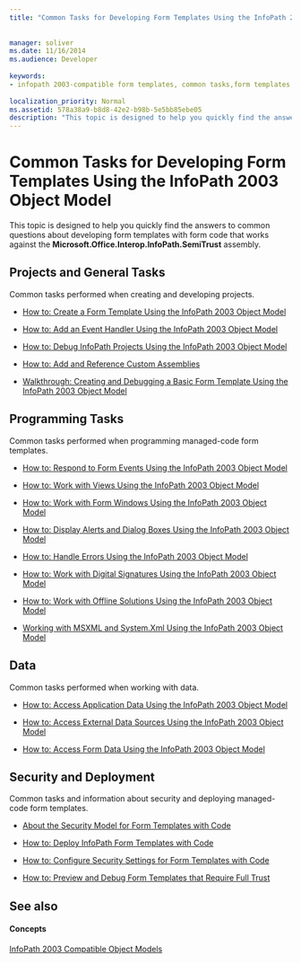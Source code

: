 ```yaml
---
title: "Common Tasks for Developing Form Templates Using the InfoPath 2003 Object Model"
 
 
manager: soliver
ms.date: 11/16/2014
ms.audience: Developer
 
keywords:
- infopath 2003-compatible form templates, common tasks,form templates [InfoPath 2007], common tasks for developing 2003-compatible
 
localization_priority: Normal
ms.assetid: 578a38a9-b8d8-42e2-b98b-5e5bb85ebe05
description: "This topic is designed to help you quickly find the answers to common questions about developing form templates with form code that works against the Microsoft.Office.Interop.InfoPath.SemiTrust assembly."
---
```


# Common Tasks for Developing Form Templates Using the InfoPath 2003 Object Model

This topic is designed to help you quickly find the answers to common questions about developing form templates with form code that works against the **Microsoft.Office.Interop.InfoPath.SemiTrust** assembly. 
  
## Projects and General Tasks

Common tasks performed when creating and developing projects.
  
- [How to: Create a Form Template Using the InfoPath 2003 Object Model](how-to-create-a-form-template-using-the-infopath-2003-object-model.md)
    
- [How to: Add an Event Handler Using the InfoPath 2003 Object Model](how-to-add-an-event-handler-using-the-infopath-2003-object-model.md)
    
- [How to: Debug InfoPath Projects Using the InfoPath 2003 Object Model](how-to-debug-infopath-projects-using-the-infopath-2003-object-model.md)
    
- [How to: Add and Reference Custom Assemblies](how-to-add-and-reference-custom-assemblies.md)
    
- [Walkthrough: Creating and Debugging a Basic Form Template Using the InfoPath 2003 Object Model](walkthrough-creating-and-debugging-a-basic-form-template-using-the-infopath-2003.md)
    
## Programming Tasks

Common tasks performed when programming managed-code form templates.
  
- [How to: Respond to Form Events Using the InfoPath 2003 Object Model](how-to-respond-to-form-events-using-the-infopath-2003-object-model.md)
    
- [How to: Work with Views Using the InfoPath 2003 Object Model](how-to-work-with-views-using-the-infopath-2003-object-model.md)
    
- [How to: Work with Form Windows Using the InfoPath 2003 Object Model](how-to-work-with-form-windows-using-the-infopath-2003-object-model.md)
    
- [How to: Display Alerts and Dialog Boxes Using the InfoPath 2003 Object Model](how-to-display-alerts-and-dialog-boxes-using-the-infopath-2003-object-model.md)
    
- [How to: Handle Errors Using the InfoPath 2003 Object Model](how-to-handle-errors-using-the-infopath-2003-object-model.md)
    
- [How to: Work with Digital Signatures Using the InfoPath 2003 Object Model](how-to-work-with-digital-signatures-using-the-infopath-2003-object-model.md)
    
- [How to: Work with Offline Solutions Using the InfoPath 2003 Object Model](how-to-work-with-offline-solutions-using-the-infopath-2003-object-model.md)
    
- [Working with MSXML and System.Xml Using the InfoPath 2003 Object Model](working-with-msxml-and-system-xml-using-the-infopath-2003-object-model.md)
    
## Data

Common tasks performed when working with data.
  
- [How to: Access Application Data Using the InfoPath 2003 Object Model](how-to-access-application-data-using-the-infopath-2003-object-model.md)
    
- [How to: Access External Data Sources Using the InfoPath 2003 Object Model](how-to-access-external-data-sources-using-the-infopath-2003-object-model.md)
    
- [How to: Access Form Data Using the InfoPath 2003 Object Model](how-to-access-form-data-using-the-infopath-2003-object-model.md)
    
## Security and Deployment

Common tasks and information about security and deploying managed-code form templates.
  
- [About the Security Model for Form Templates with Code](about-the-security-model-for-form-templates-with-code.md)
    
- [How to: Deploy InfoPath Form Templates with Code](how-to-deploy-infopath-form-templates-with-code.md)
    
- [How to: Configure Security Settings for Form Templates with Code](how-to-configure-security-settings-for-form-templates-with-code.md)
    
- [How to: Preview and Debug Form Templates that Require Full Trust](how-to-preview-and-debug-form-templates-that-require-full-trust.md)
    
## See also

#### Concepts

[InfoPath 2003 Compatible Object Models](infopath-2003-compatible-object-models.md)

